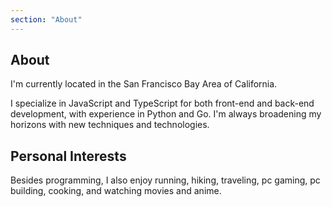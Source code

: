 ```yaml
---
section: "About"
---
```


## About

I'm currently located in the San Francisco Bay Area of California.

I specialize in JavaScript and TypeScript for both front-end and back-end development, with experience in Python and Go. I'm always broadening my horizons with new techniques and technologies.

## Personal Interests

Besides programming, I also enjoy running, hiking, traveling, pc gaming, pc building, cooking, and watching movies and anime.
